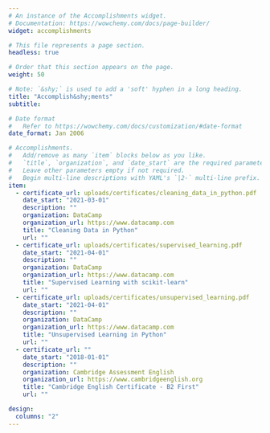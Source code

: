 ```yaml
---
# An instance of the Accomplishments widget.
# Documentation: https://wowchemy.com/docs/page-builder/
widget: accomplishments

# This file represents a page section.
headless: true

# Order that this section appears on the page.
weight: 50

# Note: `&shy;` is used to add a 'soft' hyphen in a long heading.
title: "Accomplish&shy;ments"
subtitle:

# Date format
#   Refer to https://wowchemy.com/docs/customization/#date-format
date_format: Jan 2006

# Accomplishments.
#   Add/remove as many `item` blocks below as you like.
#   `title`, `organization`, and `date_start` are the required parameters.
#   Leave other parameters empty if not required.
#   Begin multi-line descriptions with YAML's `|2-` multi-line prefix.
item:
  - certificate_url: uploads/certificates/cleaning_data_in_python.pdf
    date_start: "2021-03-01"
    description: ""
    organization: DataCamp
    organization_url: https://www.datacamp.com
    title: "Cleaning Data in Python"
    url: ""
  - certificate_url: uploads/certificates/supervised_learning.pdf
    date_start: "2021-04-01"
    description: ""
    organization: DataCamp
    organization_url: https://www.datacamp.com
    title: "Supervised Learning with scikit-learn"
    url: ""
  - certificate_url: uploads/certificates/unsupervised_learning.pdf
    date_start: "2021-04-01"
    description: ""
    organization: DataCamp
    organization_url: https://www.datacamp.com
    title: "Unsupervised Learning in Python"
    url: ""
  - certificate_url: ""
    date_start: "2018-01-01"
    description: ""
    organization: Cambridge Assessment English
    organization_url: https://www.cambridgeenglish.org
    title: "Cambridge English Certificate - B2 First"
    url: ""

design:
  columns: "2"
---
```

